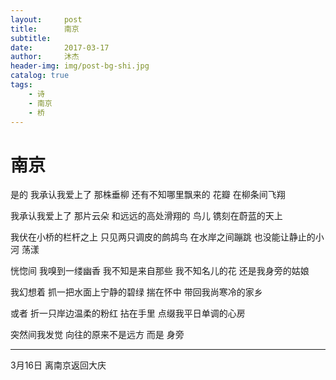 ```yaml
---
layout:     post
title:      南京
subtitle: 
date:       2017-03-17
author:     沐杰
header-img: img/post-bg-shi.jpg
catalog: true
tags:
    - 诗
    - 南京
    - 桥
---
```


# 南京

是的
我承认我爱上了
那株垂柳
还有不知哪里飘来的
花瓣
在柳条间飞翔

我承认我爱上了
那片云朵
和远远的高处滑翔的
鸟儿
镌刻在蔚蓝的天上

我伏在小桥的栏杆之上
只见两只调皮的鹧鸪鸟
在水岸之间蹦跳
也没能让静止的小河
荡漾

恍惚间
我嗅到一缕幽香
我不知是来自那些
我不知名儿的花
还是我身旁的姑娘

我幻想着
抓一把水面上宁静的碧绿
揣在怀中
带回我尚寒冷的家乡

或者
折一只岸边温柔的粉红
拈在手里
点缀我平日单调的心房

突然间我发觉
向往的原来不是远方
而是
身旁

***

3月16日 离南京返回大庆
